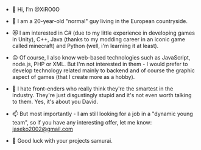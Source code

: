 - 👋 Hi, I’m @XiRO0O

- 👀 I am a 20-year-old "normal" guy living in the European countryside.

- 😻 I am interested in C# (due to my little experience in developing games in Unity), C++, Java (thanks to my modding career in an iconic game called minecraft) and Python (well, i'm learning it at least).

- 😐 Of course, I also know web-based technologies such as JavaScript, node.js, PHP or XML. But I'm not interested in them - I would prefer to develop technology related mainly to backend and of course the graphic aspect of games (that I create more as a hobby).

- 👺 I hate front-enders who really think they're the smartest in the industry. They're just disgustingly stupid and it's not even worth talking to them. Yes, it's about you David.

- 📫 But most importantly - I am still looking for a job in a "dynamic young team", so if you have any interesting offer, let me know: jaseko2002@gmail.com

- 💪 Good luck with your projects samurai.
